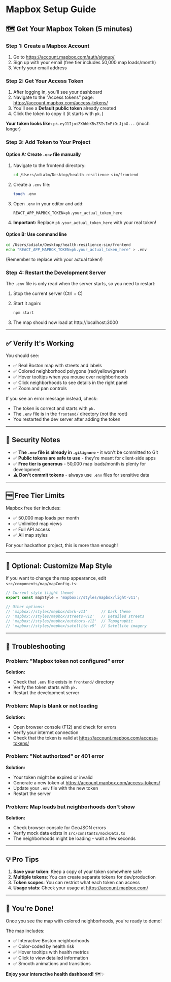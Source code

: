 # Mapbox Setup Guide

## 🗺️ Get Your Mapbox Token (5 minutes)

### Step 1: Create a Mapbox Account

1. Go to https://account.mapbox.com/auth/signup/
2. Sign up with your email (free tier includes 50,000 map loads/month)
3. Verify your email address

### Step 2: Get Your Access Token

1. After logging in, you'll see your dashboard
2. Navigate to the "Access tokens" page: https://account.mapbox.com/access-tokens/
3. You'll see a **Default public token** already created
4. Click the token to copy it (it starts with `pk.`)

**Your token looks like:** `pk.eyJ1IjoiZXhhbXBsZSIsImEiOiJjbG...` (much longer)

### Step 3: Add Token to Your Project

#### Option A: Create `.env` file manually

1. Navigate to the frontend directory:
   ```bash
   cd /Users/adialm/Desktop/health-resilience-sim/frontend
   ```

2. Create a `.env` file:
   ```bash
   touch .env
   ```

3. Open `.env` in your editor and add:
   ```
   REACT_APP_MAPBOX_TOKEN=pk.your_actual_token_here
   ```

4. **Important:** Replace `pk.your_actual_token_here` with your real token!

#### Option B: Use command line

```bash
cd /Users/adialm/Desktop/health-resilience-sim/frontend
echo "REACT_APP_MAPBOX_TOKEN=pk.your_actual_token_here" > .env
```

(Remember to replace with your actual token!)

### Step 4: Restart the Development Server

The `.env` file is only read when the server starts, so you need to restart:

1. Stop the current server (Ctrl + C)
2. Start it again:
   ```bash
   npm start
   ```

3. The map should now load at http://localhost:3000

---

## ✅ Verify It's Working

You should see:
- ✅ Real Boston map with streets and labels
- ✅ Colored neighborhood polygons (red/yellow/green)
- ✅ Hover tooltips when you mouse over neighborhoods
- ✅ Click neighborhoods to see details in the right panel
- ✅ Zoom and pan controls

If you see an error message instead, check:
- The token is correct and starts with `pk.`
- The `.env` file is in the `frontend/` directory (not the root)
- You restarted the dev server after adding the token

---

## 🔐 Security Notes

- ✅ **The `.env` file is already in `.gitignore`** - it won't be committed to Git
- ✅ **Public tokens are safe to use** - they're meant for client-side apps
- ✅ **Free tier is generous** - 50,000 map loads/month is plenty for development
- ⚠️ **Don't commit tokens** - always use `.env` files for sensitive data

---

## 🆓 Free Tier Limits

Mapbox free tier includes:
- ✅ 50,000 map loads per month
- ✅ Unlimited map views
- ✅ Full API access
- ✅ All map styles

For your hackathon project, this is more than enough!

---

## 🎨 Optional: Customize Map Style

If you want to change the map appearance, edit `src/components/map/mapConfig.ts`:

```typescript
// Current style (light theme)
export const mapStyle = 'mapbox://styles/mapbox/light-v11';

// Other options:
// 'mapbox://styles/mapbox/dark-v11'      // Dark theme
// 'mapbox://styles/mapbox/streets-v12'   // Detailed streets
// 'mapbox://styles/mapbox/outdoors-v12'  // Topographic
// 'mapbox://styles/mapbox/satellite-v9'  // Satellite imagery
```

---

## 🐛 Troubleshooting

### Problem: "Mapbox token not configured" error

**Solution:** 
- Check that `.env` file exists in `frontend/` directory
- Verify the token starts with `pk.`
- Restart the development server

### Problem: Map is blank or not loading

**Solution:**
- Open browser console (F12) and check for errors
- Verify your internet connection
- Check that the token is valid at https://account.mapbox.com/access-tokens/

### Problem: "Not authorized" or 401 error

**Solution:**
- Your token might be expired or invalid
- Generate a new token at https://account.mapbox.com/access-tokens/
- Update your `.env` file with the new token
- Restart the server

### Problem: Map loads but neighborhoods don't show

**Solution:**
- Check browser console for GeoJSON errors
- Verify mock data exists in `src/constants/mockData.ts`
- The neighborhoods might be loading - wait a few seconds

---

## 💡 Pro Tips

1. **Save your token**: Keep a copy of your token somewhere safe
2. **Multiple tokens**: You can create separate tokens for dev/production
3. **Token scopes**: You can restrict what each token can access
4. **Usage stats**: Check your usage at https://account.mapbox.com/

---

## 🎉 You're Done!

Once you see the map with colored neighborhoods, you're ready to demo! 

The map includes:
- ✅ Interactive Boston neighborhoods
- ✅ Color-coded by health risk
- ✅ Hover tooltips with health metrics  
- ✅ Click to view detailed information
- ✅ Smooth animations and transitions

**Enjoy your interactive health dashboard!** 🗺️✨

